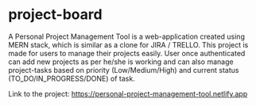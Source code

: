 # project-board
A Personal Project Management Tool is a web-application created using MERN stack, which is similar as a clone for JIRA / TRELLO.
This project is made for users to manage their projects easily. 
User once authenticated can add new projects as per he/she is working and can also manage project-tasks based on priority (Low/Medium/High) and current status (TO_DO/IN_PROGRESS/DONE) of task.

Link to the project: https://personal-project-management-tool.netlify.app
